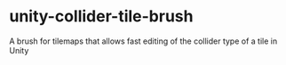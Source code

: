 # unity-collider-tile-brush
A brush for tilemaps that allows fast editing of the collider type of a tile in Unity
